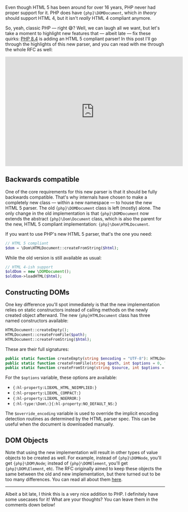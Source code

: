 Even though HTML 5 has been around for over 16 years, PHP never had proper support for it. PHP does have `{php}\DOMDocument`, which _in theory_ should support HTML 4, but it isn't _really_ HTML 4 compliant anymore. 

So, yeah, classic PHP — right 😅? Well, we can laugh all we want, but let's take a moment to highlight new features that — albeit late — fix these quirks: [PHP 8.4](/blog/new-in-php-84) is adding an HTML 5 compliant parser! In this post I'll go through the highlights of this new parser, and you can read with me through the whole RFC as well:

<iframe width="560" height="345" src="https://www.youtube.com/embed/cjHRWio-c3M" title="YouTube video player" frameborder="0" allow="accelerometer; autoplay; clipboard-write; encrypted-media; gyroscope; picture-in-picture" allowfullscreen></iframe>

## Backwards compatible

One of the core requirements for this new parser is that it should be fully backwards compatible. That's why internals have chosen to make a completely new class — within a new namespace — to house the new HTML 5 parser. The old `{php}\DOMDocument` class is left (mostly) alone. The only change in the old implementation is that `{php}\DOMDocument` now extends the abstract `{php}\Dom\Document` class, which is also the parent for the new, HTML 5 compliant implementation: `{php}\Dom\HTMLDocument`. 

If you want to use PHP's new HTML 5 parser, that's the one you need:

```php
// HTML 5 compliant
$dom = \Dom\HTMLDocument::createFromString($html); 
```

While the old version is still available as usual:

```php
// HTML 4-ish support
$oldDom = new \DOMDocument(); 
$oldDom->loadHTML($html);
```

## Constructing DOMs

One key difference you'll spot immediately is that the new implementation relies on static constructors instead of calling methods on the newly created object afterward. The new `{php}HTMLDocument` class has three named constructors available:

```php
HTMLDocument::createEmpty();
HTMLDocument::createFromFile($path);
HTMLDocument::createFromString($html);
```

These are their full signatures:

```php
public static function createEmpty(string $encoding = "UTF-8"): HTMLDocument;
public static function createFromFile(string $path, int $options = 0, ?string $override_encoding = null): HTMLDocument;
public static function createFromString(string $source, int $options = 0, ?string $override_encoding = null): HTMLDocument;
```

For the `$options` variable, these options are available: 

- `{:hl-property:LIBXML_HTML_NOIMPLIED:}`
- `{:hl-property:LIBXML_COMPACT:}`
- `{:hl-property:LIBXML_NOERROR:}`
- `{:hl-type:\Dom\:}{:hl-property:NO_DEFAULT_NS:}`

The `$override_encoding` variable is used to override the implicit encoding detection routines as determined by the HTML parser spec. This can be useful when the document is downloaded manually.

## DOM Objects

Note that using the new implementation will result in other types of value objects to be created as well. For example, instead of `{php}\DOMNode`, you'll get `{php}\DOM\Node`; instead of `{php}\DOMElement`, you'll get `{php}\DOM\Element`, etc. The RFC originally aimed to keep these objects the same between the old and new implementation, but there turned out to be too many differences. You can read all about them [here](https://wiki.php.net/rfc/opt_in_dom_spec_compliance).

---

Albeit a bit late, I think this is a very nice addition to PHP. I definitely have some usecases for it! What are your thoughts? You can leave them in the comments down below!  